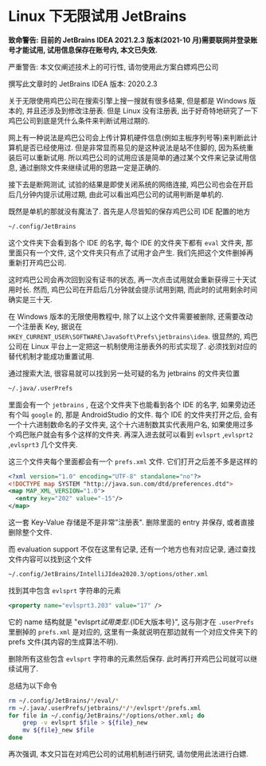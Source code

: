 # Linux 下无限试用 JetBrains

**致命警告: 目前的 JetBrains IDEA 2021.2.3 版本(2021-10 月)需要联网并登录账号才能试用, 试用信息保存在账号内, 本文已失效.**

严重警告: 本文仅阐述技术上的可行性, 请勿使用此方案白嫖鸡巴公司

撰写此文章时的 JetBrains IDEA 版本: 2020.2.3

关于无限使用鸡巴公司在搜索引擎上搜一搜就有很多结果, 但是都是 Windows 版本的, 并且还涉及到修改注册表. 但是 Linux 没有注册表, 出于好奇特地研究了一下鸡巴公司到底是凭什么条件来判断试用过期的.

网上有一种说法是鸡巴公司会上传计算机硬件信息(例如主板序列号等)来判断此计算机是否已经使用过. 但是非常显而易见的是这种说法是站不住脚的, 因为系统重装后可以重新试用. 所以鸡巴公司的试用应该是简单的通过某个文件来记录试用信息, 通过删除文件来继续试用的思路一定是正确的.

接下去是断网测试, 试验的结果是即使关闭系统的网络连接, 鸡巴公司也会在开启后几分钟内提示试用过期, 由此可以看出鸡巴公司的试用判断是单机的.

既然是单机的那就没有魔法了. 首先是人尽皆知的保存鸡巴公司 IDE 配置的地方

```bash
~/.config/JetBrains
```

这个文件夹下会看到各个 IDE 的名字, 每个 IDE 的文件夹下都有 `eval` 文件夹, 那里面只有一个文件, 这个文件夹只有点了试用才会产生. 我们先把这个文件删掉再重新打开鸡巴公司.

这时鸡巴公司会再次回到没有证书的状态, 再一次点击试用就会重新获得三十天试用时长. 然而, 鸡巴公司在开启后几分钟就会提示试用到期, 而此时的试用剩余时间确实是三十天.

在 Windows 版本的无限使用教程中, 除了以上这个文件需要被删除, 还需要改动一个注册表 Key, 据说在 `HKEY_CURRENT_USER\SOFTWARE\JavaSoft\Prefs\jetbrains\idea`. 很显然的, 鸡巴公司在 Linux 平台上一定把这一机制使用注册表外的形式实现了. 必须找到对应的替代机制才能成功重置试用.

通过搜索大法, 很容易就可以找到另一处可疑的名为 jetbrains 的文件夹位置

```bash
~/.java/.userPrefs
```

里面会有一个 `jetbrains` , 在这个文件夹下也能看到各个 IDE 的名字, 如果旁边还有个叫 `google` 的, 那是 AndroidStudio 的文件. 每个 IDE 的文件夹打开之后, 会有一个十六进制数命名的子文件夹, 这个十六进制数其实代表用户名, 如果使用过多个鸡巴账户就会有多个这样的文件夹. 再深入进去就可以看到 `evlsprt` ,`evlsprt2` ,`evlsprt3` 几个文件夹.

这三个文件夹每个里面都会有一个 `prefs.xml` 文件. 它们打开之后差不多是这样的

```xml
<?xml version="1.0" encoding="UTF-8" standalone="no"?>
<!DOCTYPE map SYSTEM "http://java.sun.com/dtd/preferences.dtd">
<map MAP_XML_VERSION="1.0">
  <entry key="202" value="-15"/>
</map>
```

这一套 Key-Value 存储是不是非常"注册表". 删除里面的 entry 并保存, 或者直接删除整个文件.

而 evaluation support 不仅在这里有记录, 还有一个地方也有对应记录, 通过查找文件内容可以找到这个文件

```bash
~/.config/JetBrains/IntelliJIdea2020.3/options/other.xml
```

找到其中包含 `evlsprt` 字符串的元素

```xml
<property name="evlsprt3.203" value="17" />
```

它的 name 结构就是 "evlsprt${试用类型}.${IDE大版本号}", 这与刚才在 `.userPrefs` 里删掉的 `prefs.xml` 是对应的, 这里有一条就说明在那边就有一个对应文件夹下的 prefs 文件(其内容的生成算法不明).

删除所有这些包含 `evlsprt` 字符串的元素然后保存. 此时再打开鸡巴公司就可以继续试用了.

总结为以下命令

```bash
rm ~/.config/JetBrains/*/eval/*
rm ~/.java/.userPrefs/jetbrains/*/*/evlsprt*/prefs.xml
for file in ~/.config/JetBrains/*/options/other.xml; do
    grep -v evlsprt $file > ${file}_new
    mv ${file}_new $file
done
```

再次强调, 本文只旨在对鸡巴公司的试用机制进行研究, 请勿使用此法进行白嫖.
